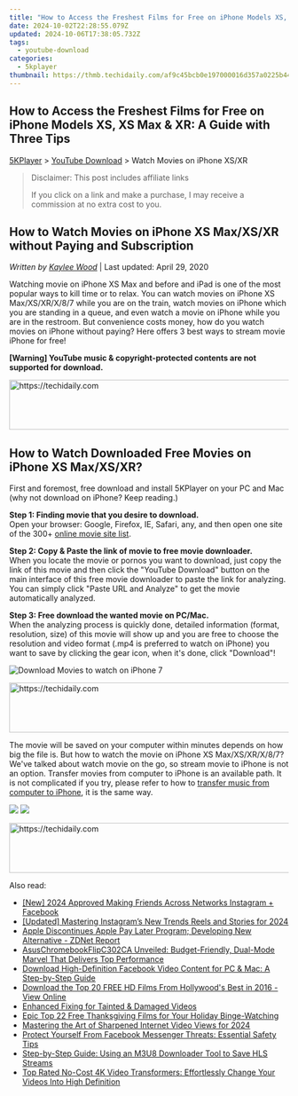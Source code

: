 ```yaml
---
title: "How to Access the Freshest Films for Free on iPhone Models XS, XS Max & XR: A Guide with Three Tips"
date: 2024-10-02T22:28:55.079Z
updated: 2024-10-06T17:38:05.732Z
tags:
  - youtube-download
categories:
  - 5kplayer
thumbnail: https://thmb.techidaily.com/af9c45bcb0e197000016d357a0225b4459ab82775eecec8c840974260c0eb2b8.jpg
---
```


## How to Access the Freshest Films for Free on iPhone Models XS, XS Max & XR: A Guide with Three Tips

[5KPlayer](https://tools.techidaily.com/5kplayer/products/) \> [YouTube Download](https://tools.techidaily.com/5kplayer/youtube-download/) \> Watch Movies on iPhone XS/XR

>  Disclaimer: This post includes affiliate links
>
>  If you click on a link and make a purchase, I may receive a commission at no extra cost to you.
>

## How to Watch Movies on iPhone XS Max/XS/XR without Paying and Subscription

 _Written by [Kaylee Wood](https://www.quora.com/profile/Amanda-Hu-21)_ | Last updated: April 29, 2020 

Watching movie on iPhone XS Max and before and iPad is one of the most popular ways to kill time or to relax. You can watch movies on iPhone XS Max/XS/XR/X/8/7 while you are on the train, watch movies on iPhone which you are standing in a queue, and even watch a movie on iPhone while you are in the restroom. But convenience costs money, how do you watch movies on iPhone without paying? Here offers 3 best ways to stream movie iPhone for free!

**\[Warning\] YouTube music & copyright-protected contents are not supported for download.**

<!-- affiliate ads begin -->
<a href="https://appsumo.8odi.net/c/5597632/2094476/7443" target="_top" id="2094476">
  <img src="//a.impactradius-go.com/display-ad/7443-2094476" border="0" alt="https://techidaily.com" width="728" height="90"/>
</a>
<img height="0" width="0" src="https://appsumo.8odi.net/i/5597632/2094476/7443" style="position:absolute;visibility:hidden;" border="0" />
<!-- affiliate ads end -->

## How to Watch Downloaded Free Movies on iPhone XS Max/XS/XR?

First and foremost, free download and install 5KPlayer on your PC and Mac (why not download on iPhone? Keep reading.) 

**Step 1: Finding movie that you desire to download.**  
Open your browser: Google, Firefox, IE, Safari, any, and then open one site of the 300+ [online movie site list](https://tools.techidaily.com/5kplayer/youtube-download/).

**Step 2: Copy & Paste the link of movie to free movie downloader.**   
When you locate the movie or pornos you want to download, just copy the link of this movie and then click the "YouTube Download" button on the main interface of this free movie downloader to paste the link for analyzing. You can simply click "Paste URL and Analyze" to get the movie automatically analyzed. 

**Step 3: Free download the wanted movie on PC/Mac.**  
When the analyzing process is quickly done, detailed information (format, resolution, size) of this movie will show up and you are free to choose the resolution and video format (.mp4 is preferred to watch on iPhone) you want to save by clicking the gear icon, when it's done, click "Download"! 

![Download Movies to watch on iPhone 7](https://www.5kplayer.com/youtube-download/img/download-vs-swim.jpg) 

<!-- affiliate ads begin -->
<a href="https://laganoo.pxf.io/c/5597632/1484909/16446" target="_top" id="1484909">
  <img src="//a.impactradius-go.com/display-ad/16446-1484909" border="0" alt="https://techidaily.com" width="728" height="90"/>
</a>
<img height="0" width="0" src="https://laganoo.pxf.io/i/5597632/1484909/16446" style="position:absolute;visibility:hidden;" border="0" />
<!-- affiliate ads end -->

The movie will be saved on your computer within minutes depends on how big the file is. But how to watch the movie on iPhone XS Max/XS/XR/X/8/7? We've talked about watch movie on the go, so stream movie to iPhone is not an option. Transfer movies from computer to iPhone is an available path. It is not complicated if you try, please refer to how to [transfer music from computer to iPhone](https://tools.techidaily.com/5kplayer/youtube-download/), it is the same way.

[![](https://www.5kplayer.com/youtube-download/../button/freedownwhitewin.png)](https://tools.techidaily.com/5kplayer/products/) [![](https://www.5kplayer.com/youtube-download/../button/freedownbackmac.png)](https://tools.techidaily.com/5kplayer/products/)

<!-- affiliate ads begin -->
<a href="https://aligracehair.sjv.io/c/5597632/1915870/19272" target="_top" id="1915870">
  <img src="//a.impactradius-go.com/display-ad/19272-1915870" border="0" alt="https://techidaily.com" width="728" height="90"/>
</a>
<img height="0" width="0" src="https://aligracehair.sjv.io/i/5597632/1915870/19272" style="position:absolute;visibility:hidden;" border="0" />
<!-- affiliate ads end -->

<ins class="adsbygoogle"
     style="display:block"
     data-ad-format="autorelaxed"
     data-ad-client="ca-pub-7571918770474297"
     data-ad-slot="1223367746"></ins>

<ins class="adsbygoogle"
     style="display:block"
     data-ad-client="ca-pub-7571918770474297"
     data-ad-slot="8358498916"
     data-ad-format="auto"
     data-full-width-responsive="true"></ins>

<span class="atpl-alsoreadstyle">Also read:</span>
<div><ul>
<li><a href="https://instagram-videos.techidaily.com/new-2024-approved-making-friends-across-networks-instagram-plus-facebook/"><u>[New] 2024 Approved Making Friends Across Networks Instagram + Facebook</u></a></li>
<li><a href="https://instagram-clips.techidaily.com/updated-mastering-instagrams-new-trends-reels-and-stories-for-2024/"><u>[Updated] Mastering Instagram’s New Trends Reels and Stories for 2024</u></a></li>
<li><a href="https://tech-hub.techidaily.com/apple-discontinues-apple-pay-later-program-developing-new-alternative-zdnet-report/"><u>Apple Discontinues Apple Pay Later Program; Developing New Alternative - ZDNet Report</u></a></li>
<li><a href="https://buynow-info.techidaily.com/asuschromebookflipc302ca-unveiled-budget-friendly-dual-mode-marvel-that-delivers-top-performance/"><u>AsusChromebookFlipC302CA Unveiled: Budget-Friendly, Dual-Mode Marvel That Delivers Top Performance</u></a></li>
<li><a href="https://youtube-video-recordings.techidaily.com/download-high-definition-facebook-video-content-for-pc-and-mac-a-step-by-step-guide/"><u>Download High-Definition Facebook Video Content for PC & Mac: A Step-by-Step Guide</u></a></li>
<li><a href="https://youtube-video-recordings.techidaily.com/download-the-top-20-free-hd-films-from-hollywoods-best-in-2016-view-online/"><u>Download the Top 20 FREE HD Films From Hollywood's Best in 2016 - View Online</u></a></li>
<li><a href="https://data-wizards.techidaily.com/enhanced-fixing-for-tainted-and-damaged-videos/"><u>Enhanced Fixing for Tainted & Damaged Videos</u></a></li>
<li><a href="https://youtube-video-recordings.techidaily.com/epic-top-22-free-thanksgiving-films-for-your-holiday-binge-watching/"><u>Epic Top 22 Free Thanksgiving Films for Your Holiday Binge-Watching</u></a></li>
<li><a href="https://extra-approaches.techidaily.com/mastering-the-art-of-sharpened-internet-video-views-for-2024/"><u>Mastering the Art of Sharpened Internet Video Views for 2024</u></a></li>
<li><a href="https://fox-search.techidaily.com/protect-yourself-from-facebook-messenger-threats-essential-safety-tips/"><u>Protect Yourself From Facebook Messenger Threats: Essential Safety Tips</u></a></li>
<li><a href="https://youtube-video-recordings.techidaily.com/step-by-step-guide-using-an-m3u8-downloader-tool-to-save-hls-streams/"><u>Step-by-Step Guide: Using an M3U8 Downloader Tool to Save HLS Streams</u></a></li>
<li><a href="https://youtube-video-recordings.techidaily.com/top-rated-no-cost-4k-video-transformers-effortlessly-change-your-videos-into-high-definition/"><u>Top Rated No-Cost 4K Video Transformers: Effortlessly Change Your Videos Into High Definition</u></a></li>
</ul></div>

